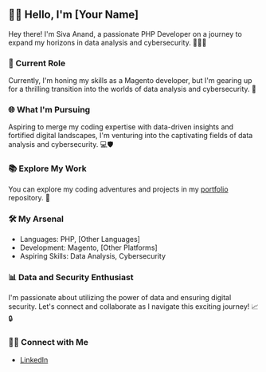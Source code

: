 ## 👋🏻 Hello, I'm [Your Name]

Hey there! I'm Siva Anand, a passionate PHP Developer on a journey to expand my horizons in data analysis and cybersecurity. 👨‍💻🌐

### 💼 Current Role

Currently, I'm honing my skills as a Magento developer, but I'm gearing up for a thrilling transition into the worlds of data analysis and cybersecurity. 🚀

### 🌐 What I'm Pursuing

Aspiring to merge my coding expertise with data-driven insights and fortified digital landscapes, I'm venturing into the captivating fields of data analysis and cybersecurity. 💻🛡️

### 📚 Explore My Work

You can explore my coding adventures and projects in my [portfolio](link-to-your-portfolio-repo) repository. 📂

### 🛠️ My Arsenal

- Languages: PHP, [Other Languages]
- Development: Magento, [Other Platforms]
- Aspiring Skills: Data Analysis, Cybersecurity

### 📊 Data and Security Enthusiast

I'm passionate about utilizing the power of data and ensuring digital security. Let's connect and collaborate as I navigate this exciting journey! 📈🔒

### 👋🏻 Connect with Me

- [LinkedIn]([https://www.linkedin.com/in/your-profile-link/](https://www.linkedin.com/in/sivaanandedakattu/)https://www.linkedin.com/in/sivaanandedakattu/])

